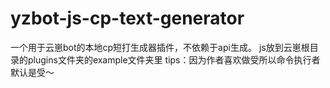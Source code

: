 # yzbot-js-cp-text-generator
一个用于云崽bot的本地cp短打生成器插件，不依赖于api生成。  js放到云崽根目录的plugins文件夹的example文件夹里  tips：因为作者喜欢做受所以命令执行者默认是受～
